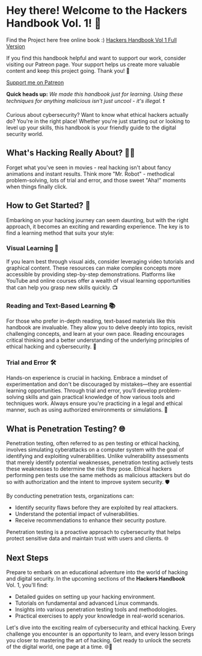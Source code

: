 # Hey there! Welcome to the Hackers Handbook Vol. 1! 🚀

Find the Project here free online book :)
[Hackers Handbook Vol 1 Full Version](https://hackers-handbook-vol-1.netlify.app/en/introduction/)

If you find this handbook helpful and want to support our work, consider visiting our Patreon page. Your support helps us create more valuable content and keep this project going. Thank you! 🙏

[Support me on Patreon](https://www.patreon.com/icysponge/shop/hackers-handbook-vol-1-103217?utm_medium=clipboard_copy&utm_source=copyLink&utm_campaign=productshare_creator&utm_content=join_link)

**Quick heads up:** *We made this handbook just for learning. Using these techniques for anything malicious isn't just uncool - it's illegal.* ❗

Curious about cybersecurity? Want to know what ethical hackers actually do? You're in the right place! Whether you're just starting out or looking to level up your skills, this handbook is your friendly guide to the digital security world. 

## What's Hacking Really About? 🕵️‍♂️

Forget what you've seen in movies - real hacking isn't about fancy animations and instant results. Think more "Mr. Robot" - methodical problem-solving, lots of trial and error, and those sweet "Aha!" moments when things finally click.

## How to Get Started? 🚀

Embarking on your hacking journey can seem daunting, but with the right approach, it becomes an exciting and rewarding experience. The key is to find a learning method that suits your style:

### Visual Learning 👀

If you learn best through visual aids, consider leveraging video tutorials and graphical content. These resources can make complex concepts more accessible by providing step-by-step demonstrations. Platforms like YouTube and online courses offer a wealth of visual learning opportunities that can help you grasp new skills quickly. 📺

### Reading and Text-Based Learning 📚

For those who prefer in-depth reading, text-based materials like this handbook are invaluable. They allow you to delve deeply into topics, revisit challenging concepts, and learn at your own pace. Reading encourages critical thinking and a better understanding of the underlying principles of ethical hacking and cybersecurity. 📖

### Trial and Error 🛠️

Hands-on experience is crucial in hacking. Embrace a mindset of experimentation and don't be discouraged by mistakes—they are essential learning opportunities. Through trial and error, you'll develop problem-solving skills and gain practical knowledge of how various tools and techniques work. Always ensure you're practicing in a legal and ethical manner, such as using authorized environments or simulations. 🧩

## What is Penetration Testing? 🌐

Penetration testing, often referred to as pen testing or ethical hacking, involves simulating cyberattacks on a computer system with the goal of identifying and exploiting vulnerabilities. Unlike vulnerability assessments that merely identify potential weaknesses, penetration testing actively tests these weaknesses to determine the risk they pose. Ethical hackers performing pen tests use the same methods as malicious attackers but do so with authorization and the intent to improve system security. 🛡️

By conducting penetration tests, organizations can:

- Identify security flaws before they are exploited by real attackers.
- Understand the potential impact of vulnerabilities.
- Receive recommendations to enhance their security posture.

Penetration testing is a proactive approach to cybersecurity that helps protect sensitive data and maintain trust with users and clients. 🌐

## Next Steps

Prepare to embark on an educational adventure into the world of hacking and digital security. In the upcoming sections of the **Hackers Handbook** Vol. 1, you'll find:

- Detailed guides on setting up your hacking environment.
- Tutorials on fundamental and advanced Linux commands.
- Insights into various penetration testing tools and methodologies.
- Practical exercises to apply your knowledge in real-world scenarios.

Let's dive into the exciting realm of cybersecurity and ethical hacking. Every challenge you encounter is an opportunity to learn, and every lesson brings you closer to mastering the art of hacking. Get ready to unlock the secrets of the digital world, one page at a time. 🌐📖
